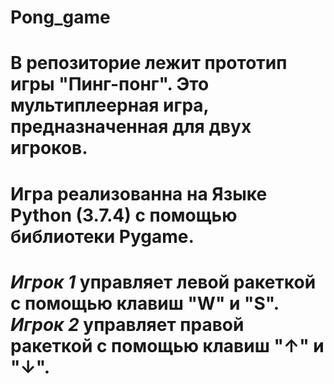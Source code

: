 
# Pong_game
В репозиторие лежит прототип игры "Пинг-понг". Это мультиплеерная игра, предназначенная для двух игроков.
==
Игра реализованна на Языке Python (3.7.4) с помощью библиотеки Pygame.
==
_Игрок 1_ управляет левой ракеткой с помощью клавиш "W" и "S". _Игрок 2_ управляет правой ракеткой с помощью клавиш "↑" и "↓".
==
